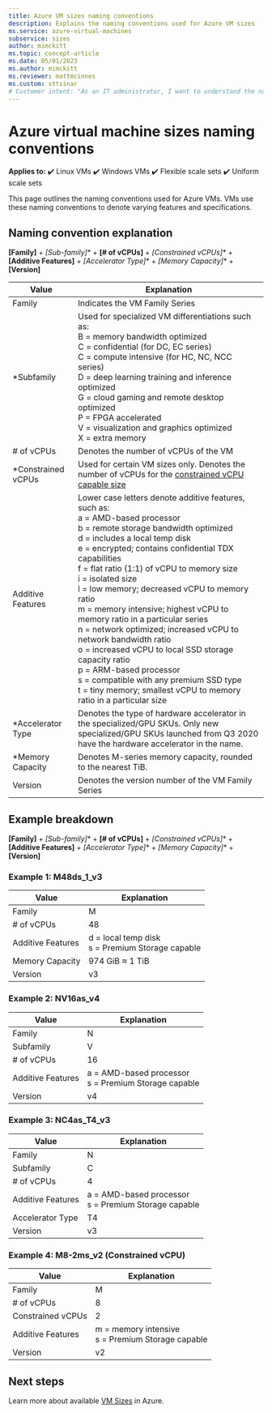 ```yaml
---
title: Azure VM sizes naming conventions
description: Explains the naming conventions used for Azure VM sizes
ms.service: azure-virtual-machines
subservice: sizes
author: mimckitt
ms.topic: concept-article
ms.date: 05/01/2023
ms.author: mimckitt
ms.reviewer: mattmcinnes
ms.custom: sttsinar
# Customer intent: "As an IT administrator, I want to understand the naming conventions for Azure VM sizes, so that I can select the appropriate VM configuration based on features and specifications for my infrastructure needs."
---
```


# Azure virtual machine sizes naming conventions

**Applies to:** :heavy_check_mark: Linux VMs :heavy_check_mark: Windows VMs :heavy_check_mark: Flexible scale sets :heavy_check_mark: Uniform scale sets

This page outlines the naming conventions used for Azure VMs. VMs use these naming conventions to denote varying features and specifications.

## Naming convention explanation

**[Family]** + **[Sub-family*]** + **[# of vCPUs]** + **[Constrained vCPUs*]** + **[Additive Features]** + **[Accelerator Type*]** + **[Memory Capacity*]** + **[Version]**

|Value | Explanation|
|---|---|
| Family | Indicates the VM Family Series| 
| *Subfamily | Used for specialized VM differentiations such as: <br> B = memory bandwidth optimized <br>C = confidential (for DC, EC series)<br>C = compute intensive (for HC, NC, NCC series) <br>D = deep learning training and inference optimized <br>G = cloud gaming and remote desktop optimized <br>P = FPGA accelerated <br>V = visualization and graphics optimized <br>X = extra memory|
| # of vCPUs| Denotes the number of vCPUs of the VM |
| *Constrained vCPUs| Used for certain VM sizes only. Denotes the number of vCPUs for the [constrained vCPU capable size](./constrained-vcpu.md) |
| Additive Features | Lower case letters denote additive features, such as: <br>a = AMD-based processor <br>b = remote storage bandwidth optimized <br>d = includes a local temp disk <br>e = encrypted; contains confidential TDX capabilities <br>f = flat ratio (1:1) of vCPU to memory size <br>i = isolated size <br>l = low memory; decreased vCPU to memory ratio <br>m = memory intensive; highest vCPU to memory ratio in a particular series <br>n = network optimized; increased vCPU to network bandwidth ratio <br>o = increased vCPU to local SSD storage capacity ratio<br>p = ARM-based processor <br>s = compatible with any premium SSD type <br>t = tiny memory; smallest vCPU to memory ratio in a particular size 
| *Accelerator Type | Denotes the type of hardware accelerator in the specialized/GPU SKUs. Only new specialized/GPU SKUs launched from Q3 2020 have the hardware accelerator in the name. |
| *Memory Capacity | Denotes M-series memory capacity, rounded to the nearest TiB.
| Version | Denotes the version number of the VM Family Series |

## Example breakdown

**[Family]** + **[Sub-family*]** + **[# of vCPUs]** + **[Constrained vCPUs*]** + **[Additive Features]** + **[Accelerator Type*]** + **[Memory Capacity*]** + **[Version]**

### Example 1: M48ds_1_v3

|Value | Explanation|
|---|---|
| Family | M | 
| # of vCPUs | 48 |
| Additive Features | d = local temp disk <br> s = Premium Storage capable |
| Memory Capacity | 974 GiB ≈ 1 TiB |
| Version | v3 |

### Example 2: NV16as_v4

|Value | Explanation|
|---|---|
| Family | N | 
| Subfamily | V |
| # of vCPUs | 16 |
| Additive Features | a = AMD-based processor <br> s = Premium Storage capable |
| Version | v4 |

### Example 3: NC4as_T4_v3

|Value | Explanation|
|---|---|
| Family | N | 
| Subfamily | C |
| # of vCPUs | 4 |
| Additive Features | a = AMD-based processor <br> s = Premium Storage capable |
| Accelerator Type | T4 |
| Version | v3 |

### Example 4: M8-2ms_v2 (Constrained vCPU)

|Value | Explanation|
|---|---|
| Family | M | 
| # of vCPUs | 8 |
| Constrained vCPUs | 2 |
| Additive Features | m = memory intensive <br> s = Premium Storage capable |
| Version | v2 |

## Next steps

Learn more about available [VM Sizes](./sizes.md) in Azure.
